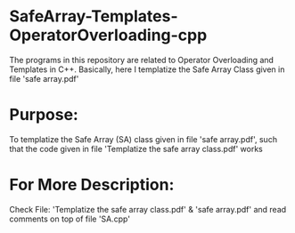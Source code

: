 SafeArray-Templates-OperatorOverloading-cpp
===========================================

The programs in this repository are related to Operator Overloading and Templates in C++. 
Basically, here I templatize the Safe Array Class given in file 'safe array.pdf'

Purpose:
========
To templatize the Safe Array (SA) class given in file 'safe array.pdf', 
such that the code given in file 'Templatize the safe array class.pdf' works
  
For More Description:
=====================
Check File: 'Templatize the safe array class.pdf' & 'safe array.pdf' 
and read comments on top of file 'SA.cpp'
